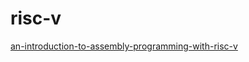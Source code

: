 # risc-v

[an-introduction-to-assembly-programming-with-risc-v](https://riscv-programming.org/book/riscv-book.html)